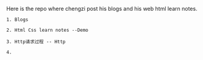 Here is the repo where chengzi post his blogs and his web html learn notes.

    1. Blogs
    
    2. Html Css learn notes --Demo

    3. Http请求过程 -- Http

    4. 